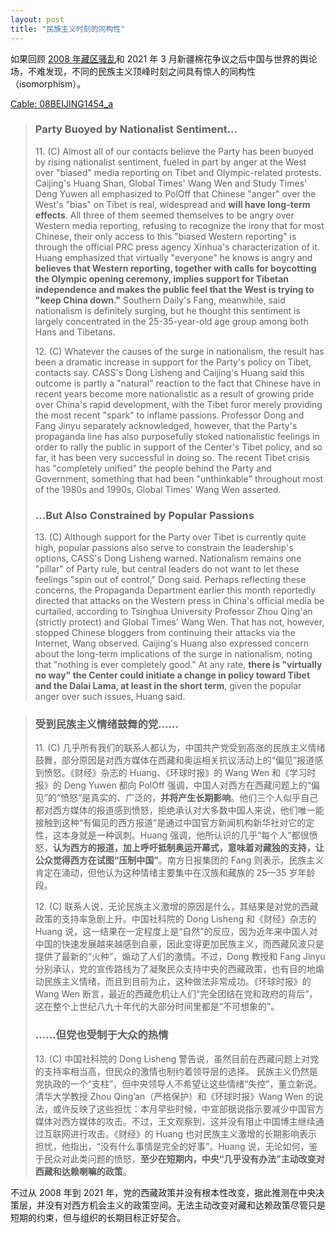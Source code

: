 ```yaml
---
layout: post
title: "民族主义时刻的同构性"
---
```

如果回顾 [2008 年藏区骚乱](https://zh.wikipedia.org/zh-cn/2008%E5%B9%B4%E8%A5%BF%E8%97%8F%E9%AA%9A%E4%B9%B1)和 2021 年 3 月新疆棉花争议之后中国与世界的舆论场，不难发现，不同的民族主义顶峰时刻之间具有惊人的同构性（isomorphism）。

[Cable: 08BEIJING1454_a](https://wikileaks.org/plusd/cables/08BEIJING1454_a.html)

> ### Party Buoyed by Nationalist Sentiment... 
>
> 11\. (C) Almost all of our contacts believe the Party has been buoyed by rising nationalist sentiment, fueled in part by anger at the West over "biased" media reporting on Tibet and Olympic-related protests.  Caijing's Huang Shan, Global Times' Wang Wen and Study Times' Deng Yuwen all emphasized to PolOff that Chinese "anger" over the West's "bias" on Tibet is real, widespread and **will have long-term effects**.  All three of them seemed themselves to be angry over Western media reporting, refusing to recognize the irony that for most Chinese, their only access to this "biased Western reporting" is through the official PRC press agency Xinhua's characterization of it.  Huang emphasized that virtually "everyone" he knows is angry and **believes that Western reporting, together with calls for boycotting the Olympic opening ceremony, implies support for Tibetan independence and makes the public feel that the West is trying to "keep China down."**  Southern Daily's Fang, meanwhile, said nationalism is definitely surging, but he thought this sentiment is largely concentrated in the 25-35-year-old age group among both Hans and Tibetans. 
>
> 12\. (C) Whatever the causes of the surge in nationalism, the result has been a dramatic increase in support for the Party's policy on Tibet, contacts say.  CASS's Dong Lisheng and Caijing's Huang said this outcome is partly a "natural" reaction to the fact that Chinese have in recent years become more nationalistic as a result of growing pride over China's rapid development, with the Tibet furor merely providing the most recent "spark" to inflame passions.  Professor Dong and Fang Jinyu separately acknowledged, however, that the Party's propaganda line has also purposefully stoked nationalistic feelings in order to rally the public in support of the Center's Tibet policy, and so far, it has been very successful in doing so.  The recent Tibet crisis has "completely unified" the people behind the Party and Government, something that had been "unthinkable" throughout most of the 1980s and 1990s, Global Times' Wang Wen asserted. 
> 
> ### ...But Also Constrained by Popular Passions
>
> 13\. (C) Although support for the Party over Tibet is currently quite high, popular passions also serve to constrain the leadership's options, CASS's Dong Lisheng warned.  Nationalism remains one "pillar" of Party rule, but central leaders do not want to let these feelings "spin out of control," Dong said.  Perhaps reflecting these concerns, the Propaganda Department earlier this month reportedly directed that attacks on the Western press in China's official media be curtailed, according to Tsinghua University Professor Zhou Qing'an (strictly protect) and Global Times' Wang Wen.  That has not, however, stopped Chinese bloggers from continuing their attacks via the Internet, Wang observed.  Caijing's Huang also expressed concern about the long-term implications of the surge in nationalism, noting that "nothing is ever completely good."  At any rate, **there is "virtually no way" the Center could initiate a change in policy toward Tibet and the Dalai Lama, at least in the short term**, given the popular anger over such issues, Huang said. 

> ### 受到民族主义情绪鼓舞的党……
>
> 11\. (C) 几乎所有我们的联系人都认为，中国共产党受到高涨的民族主义情绪鼓舞，部分原因是对西方媒体在西藏和奥运相关抗议活动上的“偏见”报道感到愤怒。《财经》杂志的 Huang、《环球时报》的 Wang Wen 和《学习时报》的 Deng Yuwen 都向 PolOff 强调，中国人对西方在西藏问题上的“偏见”的“愤怒”是真实的、广泛的，**并将产生长期影响**。他们三个人似乎自己都对西方媒体的报道感到愤怒，拒绝承认对大多数中国人来说，他们唯一能接触到这种“有偏见的西方报道”是通过中国官方新闻机构新华社对它的定性，这本身就是一种讽刺。Huang 强调，他所认识的几乎“每个人”都很愤怒，**认为西方的报道，加上呼吁抵制奥运开幕式，意味着对藏独的支持，让公众觉得西方在试图“压制中国”**。南方日报集团的 Fang 则表示，民族主义肯定在涌动，但他认为这种情绪主要集中在汉族和藏族的 25—35 岁年龄段。
>
> 12\. (C) 联系人说，无论民族主义激增的原因是什么，其结果是对党的西藏政策的支持率急剧上升。中国社科院的 Dong Lisheng 和《财经》杂志的 Huang 说，这一结果在一定程度上是“自然”的反应，因为近年来中国人对中国的快速发展越来越感到自豪，因此变得更加民族主义，而西藏风波只是提供了最新的“火种”，煽动了人们的激情。不过，Dong 教授和 Fang Jinyu 分别承认，党的宣传路线为了凝聚民众支持中央的西藏政策，也有目的地煽动民族主义情绪，而且到目前为止，这种做法非常成功。《环球时报》的 Wang Wen 断言，最近的西藏危机让人们“完全团结在党和政府的背后”，这在整个上世纪八九十年代的大部分时间里都是“不可想象的”。
> 
> ### ……但党也受制于大众的热情
>
> 13\. (C) 中国社科院的 Dong Lisheng 警告说，虽然目前在西藏问题上对党的支持率相当高，但民众的激情也制约着领导层的选择。 民族主义仍然是党执政的一个“支柱”，但中央领导人不希望让这些情绪“失控”，董立新说。清华大学教授 Zhou Qing’an（严格保护）和《环球时报》Wang Wen 的说法，或许反映了这些担忧：本月早些时候，中宣部据说指示要减少中国官方媒体对西方媒体的攻击。不过，王文观察到，这并没有阻止中国博主继续通过互联网进行攻击。《财经》的 Huang 也对民族主义激增的长期影响表示担忧，他指出，“没有什么事情是完全的好事”。Huang 说，无论如何，鉴于民众对此类问题的愤怒，**至少在短期内，中央“几乎没有办法”主动改变对西藏和达赖喇嘛的政策**。

不过从 2008 年到 2021 年，党的西藏政策并没有根本性改变，据此推测在中央决策层，并没有对西方机会主义的政策空间。无法主动改变对藏和达赖政策尽管只是短期的约束，但与组织的长期目标正好契合。
